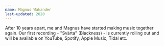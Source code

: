 ```yaml
---
name: Magnus Wakander
last-updated: 2020
---
```


After 10 years apart, me and Magnus have started making music together again. Our first recording - "Svärta" (Blackness) - is currently rolling out and will be available on YouTube, Spotify, Apple Music, Tidal etc.